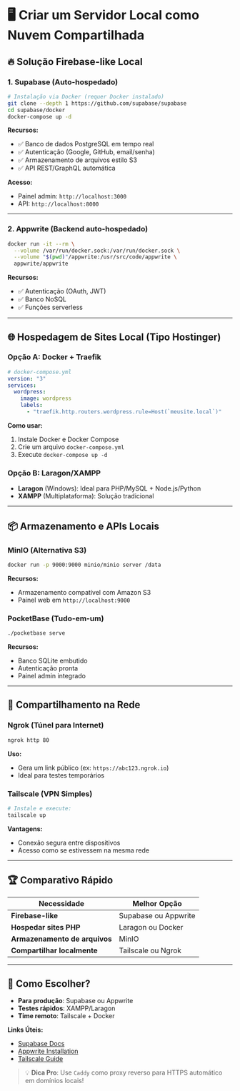 # 🖥️ Criar um Servidor Local como Nuvem Compartilhada

## 🔥 Solução Firebase-like Local

### **1. Supabase (Auto-hospedado)**

```bash
# Instalação via Docker (requer Docker instalado)
git clone --depth 1 https://github.com/supabase/supabase
cd supabase/docker
docker-compose up -d
```

**Recursos:**

- ✅ Banco de dados PostgreSQL em tempo real
- ✅ Autenticação (Google, GitHub, email/senha)
- ✅ Armazenamento de arquivos estilo S3
- ✅ API REST/GraphQL automática

**Acesso:**

- Painel admin: `http://localhost:3000`
- API: `http://localhost:8000`

---

### **2. Appwrite (Backend auto-hospedado)**

```bash
docker run -it --rm \
  --volume /var/run/docker.sock:/var/run/docker.sock \
  --volume "$(pwd)"/appwrite:/usr/src/code/appwrite \
  appwrite/appwrite
```

**Recursos:**

- ✅ Autenticação (OAuth, JWT)
- ✅ Banco NoSQL
- ✅ Funções serverless

---

## 🌐 Hospedagem de Sites Local (Tipo Hostinger)

### **Opção A: Docker + Traefik**

```yaml
# docker-compose.yml
version: "3"
services:
  wordpress:
    image: wordpress
    labels:
      - "traefik.http.routers.wordpress.rule=Host(`meusite.local`)"
```

**Como usar:**

1. Instale Docker e Docker Compose
2. Crie um arquivo `docker-compose.yml`
3. Execute `docker-compose up -d`

### **Opção B: Laragon/XAMPP**

- **Laragon** (Windows): Ideal para PHP/MySQL + Node.js/Python
- **XAMPP** (Multiplataforma): Solução tradicional

---

## 📦 Armazenamento e APIs Locais

### **MinIO (Alternativa S3)**

```bash
docker run -p 9000:9000 minio/minio server /data
```

**Recursos:**

- Armazenamento compatível com Amazon S3
- Painel web em `http://localhost:9000`

### **PocketBase (Tudo-em-um)**

```bash
./pocketbase serve
```

**Recursos:**

- Banco SQLite embutido
- Autenticação pronta
- Painel admin integrado

---

## 🔗 Compartilhamento na Rede

### **Ngrok (Túnel para Internet)**

```bash
ngrok http 80
```

**Uso:**

- Gera um link público (ex: `https://abc123.ngrok.io`)
- Ideal para testes temporários

### **Tailscale (VPN Simples)**

```bash
# Instale e execute:
tailscale up
```

**Vantagens:**

- Conexão segura entre dispositivos
- Acesso como se estivessem na mesma rede

---

## 🏆 Comparativo Rápido

| Necessidade                   | Melhor Opção         |
| ----------------------------- | -------------------- |
| **Firebase-like**             | Supabase ou Appwrite |
| **Hospedar sites PHP**        | Laragon ou Docker    |
| **Armazenamento de arquivos** | MinIO                |
| **Compartilhar localmente**   | Tailscale ou Ngrok   |

---

## 🚀 Como Escolher?

- **Para produção**: Supabase ou Appwrite
- **Testes rápidos**: XAMPP/Laragon
- **Time remoto**: Tailscale + Docker

**Links Úteis:**

- [Supabase Docs](https://supabase.com/docs)
- [Appwrite Installation](https://appwrite.io/docs/installation)
- [Tailscale Guide](https://tailscale.com/kb/)

> 💡 **Dica Pro**: Use `Caddy` como proxy reverso para HTTPS automático em domínios locais!
